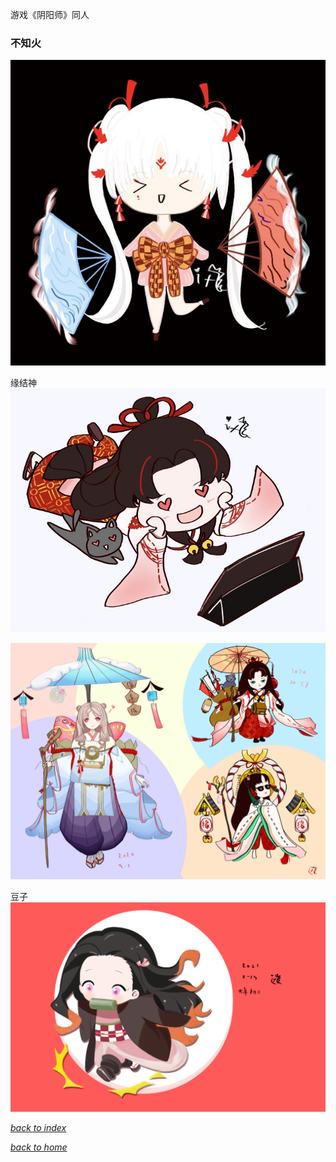 游戏《阴阳师》同人

### 不知火
![阿离](/images/onmyoji/IMG_1159.PNG)

缘结神
![缘缘1](/images/onmyoji/IMG_1161.PNG)

![缘缘2](/images/onmyoji/IMG_1158.PNG)

豆子
![豆子](/images/onmyoji/IMG_1160.PNG)


[*back to index*](https://fiiish-yu.github.io/paintings/index)

[*back to home*](https://fiiish-yu.github.io/)